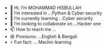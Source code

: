 - 👋 Hi, I’m MOHAMMAD HISBULLAH
- 👀 I’m interested in ...Python & Cyber security
- 🌱 I’m currently learning ...Cyber security
- 💞️ I’m looking to collaborate on ...Hacker one
- 📫 How to reach me ...
- 😄 Pronouns: ...English & Bengali
- ⚡ Fun fact: ... Mechin learning

<!---
MOHAMMADHISBULLAH/MOHAMMADHISBULLAH is a ✨ special ✨ repository because its `README.md` (this file) appears on your GitHub profile.
You can click the Preview link to take a look at your changes.
--->
